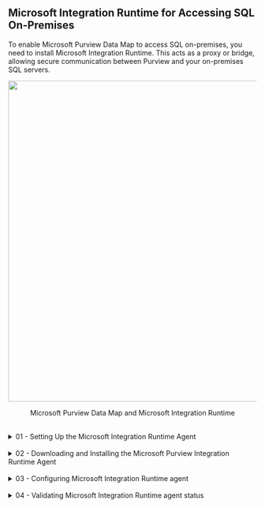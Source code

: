 ## Microsoft Integration Runtime for Accessing SQL On-Premises

To enable Microsoft Purview Data Map to access SQL on-premises, you need to install Microsoft Integration Runtime. This acts as a proxy or bridge, allowing secure communication between Purview and your on-premises SQL servers.

<p align="center">
<img src="https://github.com/user-attachments/assets/b5cc3033-56e8-4934-9b65-394e24f0191f" width="650"></p>
<p align="center">Microsoft Purview Data Map and Microsoft Integration Runtime</p>

<br>

<details>
<summary>01 - Setting Up the Microsoft Integration Runtime Agent</summary>
<br>

To configure Microsoft Integration Runtime for accessing SQL on-premises, follow these steps:
1. Connect to [Microsoft Purview Portal](https://purview.microsoft.com) and navigate to **Data Map**.
2. Expand **Source Management** and select **Integration runtimes**
3. Click **+ New**
4. In the pane on the right, select **Self-Hosted** and click **Continue**.
5. Complete the required information:
   - **Integration runtime name:** Enter a clear and descriptive name.
   - Description: (Optional) While not mandatory, adding a description can be helpful for future reference.
6. Leave the remaining options as default and click **Create**.
7. To finalize this part of the setup:
   - Download the [Microsoft Purview Integration Runtime](https://www.microsoft.com/en-us/download/details.aspx?id=105539) to install it locally (more details in the next section).
   - Save one of the **keys**, as it will be required in a later step.
<br>

<p align="center">
<img src="https://github.com/user-attachments/assets/c00923a6-69e5-4ea9-83c3-87d50f356e3f" width="650"></p>
<p align="center">Microsoft Purview Portal.</p>
<br>

<p align="center">
<img src="https://github.com/user-attachments/assets/e512596b-c4ed-42ec-8cb1-f063647c188d" width="650"></p>
<p align="center">Microsoft Purview Data Map console.</p>
<br>

<p align="center">
<img src="https://github.com/user-attachments/assets/8bb88ab0-26f3-4a73-a480-5802caf7330e" width="650"></p>
<p align="center">Microsoft Purview Data Map, Integration runtimes.</p>
<br>

<p align="center">
<img src="https://github.com/user-attachments/assets/8f7781f1-078e-4827-ba1c-efc60f4e8854" width="650"></p>
<p align="center">Microsoft Purview Data Map, New integration runtimes.</p>
<br>

<p align="center">
<img src="https://github.com/user-attachments/assets/87ba8df1-9d1a-4651-89fc-1efd1db9b67a" width="650"></p>
<p align="center">Microsoft Purview Data Map, New integration runtimes configuration.</p>
<br>

<p align="center">
<img src="https://github.com/user-attachments/assets/9f0c4e18-1ce0-454d-9df3-db02749b774b" width="650"></p>
<p align="center">Microsoft Purview Data Map, Integration runtimes configuration.</p>
<br>

</details>

<br>

<details>
<summary>02 - Downloading and Installing the Microsoft Purview Integration Runtime Agent</summary>
<br>

To install the Microsoft Purview Integration Runtime, follow these steps:
1. Download the latest version of [Microsoft Purview Integration Runtime](https://www.microsoft.com/en-us/download/details.aspx?id=105539) from the official Microsoft website.
2. Run the installer by double-clicking the downloaded file.
3. Follow the prompts and select the default configuration settings during installation.
<br>

<p align="center">
<img src="https://github.com/user-attachments/assets/401a4d12-5263-400f-93a0-cb5be5c00f10" width="650"></p>
<p align="center">Download Microsoft Purview Integration Runtime.</p>
<br>

<p align="center">
<img src="https://github.com/user-attachments/assets/a804673e-237d-4cdc-96bc-ffe174b21475" width="650"></p>
<p align="center">Download Microsoft Purview Integration Runtime, choose the latest version.</p>
<br>

<p align="center">
<img src="https://github.com/user-attachments/assets/ce812ebf-a531-449e-8a15-a328a0690bc8" width="650"></p>
<p align="center">Microsoft Purview Integration Runtime, installer downloaded.</p>
<br>

<p align="center">
<img src="https://github.com/user-attachments/assets/b1dc0495-887b-4471-a438-6dc50f6fcd44" width="650"></p>
<p align="center">Microsoft Purview Integration Runtime, executing installer.</p>
<br>

<p align="center">
<img src="https://github.com/user-attachments/assets/b3e8055c-847d-4c88-a413-6627c117164b" width="300"></p>
<p align="center">Microsoft Purview Integration Runtime installation, End-User License Agreement.</p>
<br>

<p align="center">
<img src="https://github.com/user-attachments/assets/32e5b76d-c851-4140-8ff9-5583f7c1423f" width="300"></p>
<p align="center">Microsoft Purview Integration Runtime installation, Destination Folder.</p>
<br>

<p align="center">
<img src="https://github.com/user-attachments/assets/e6035c21-4187-4e93-a00b-80bd82c02580" width="300"></p>
<p align="center">Microsoft Purview Integration Runtime installation, Install.</p>
<br>

<p align="center">
<img src="https://github.com/user-attachments/assets/e12c652a-bbe8-4778-b805-a153c737e1c9" width="300"></p>
<p align="center">Microsoft Purview Integration Runtime installation, Installation progress.</p>
<br>

<p align="center">
<img src="https://github.com/user-attachments/assets/edbed469-8765-45ea-a89b-c2a4d7b32e6e" width="300"></p>
<p align="center">Microsoft Purview Integration Runtime installation, Installation completed.</p>
<br>

</details>

<br>

<details>
<summary>03 - Configuring Microsoft Integration Runtime agent</summary>
<br>

To configure the Microsoft Purview Integration Runtime, follow these steps:
1. Open the **Windows menu**, search for **Microsoft Integration Runtime Configuration Manager**, and launch the application.
2. On the first run, you will need to enter the key you saved earlier during setup.
   - If you don’t have the key, you can retrieve it from Microsoft Purview Data Map under Source Management → Integration Runtimes (see the image below for reference).
4. Enter the key and click **Register**
5. In the next window, choose whether to enable the option **"Enable remote access from intranet"**.
6. Click **Finish**.
7. Once the configuration is validated, you should see a confirmation message indicating that the Integration Runtime is **successfully** connected.
<br>

<p align="center">
<img src="https://github.com/user-attachments/assets/954ba7db-d729-484e-bbcb-1d39d0b8e4f0" width="650"></p>
<p align="center">Microsoft Purview Integration Runtime, First run.</p>
<br>

<p align="center">
<img src="https://github.com/user-attachments/assets/ea3e9b67-4651-47e6-a8c6-d61cd0472132" width="650"></p>
<p align="center">Microsoft Purview Integration Runtime, Get Integration runtime key.</p>
<br>


<p align="center">
<img src="https://github.com/user-attachments/assets/655ada04-5bdf-4fcc-9325-befaeeb1d7ba" width="650"></p>
<p align="center">Microsoft Purview Integration Runtime, Set Integration runtime key.</p>
<br>

<p align="center">
<img src="https://github.com/user-attachments/assets/6af59667-a723-4ce7-8c15-b6b6cca21321" width="400"></p>
<p align="center">Microsoft Purview Integration Runtime, Finish configuration.</p>
<br>

<p align="center">
<img src="https://github.com/user-attachments/assets/3c2d8d43-bd80-4ea7-b2f4-ead0c239ffe3" width="400"></p>
<p align="center">Microsoft Purview Integration Runtime, Registering process.</p>
<br>

<p align="center">
<img src="https://github.com/user-attachments/assets/2278bc59-2f39-443e-9a36-fb1d38ac777f" width="400"></p>
<p align="center">Microsoft Purview Integration Runtime, Registration sucesfully.</p>
<br>

</details>

<br>

<details>
<summary>04 - Validating Microsoft Integration Runtime agent status</summary>
<br>

To check the correct deploy for Microsoft Purview Integration Runtime, follow these steps:
1. Connect to [Microsoft Purview Portal](https://purview.microsoft.com) and navigate to **Data Map**.
2. Expand **Source Management** and select **Integration runtimes**
3. If it's required, click **Refresh** to update the status.
<br>

<p align="center">
<img src="https://github.com/user-attachments/assets/166fa35d-6ea1-4fbd-9ea7-8320b99c06cc" width="650"></p>
<p align="center">Microsoft Purview Data Map, Integration Runtime refresh status.</p>
<br>

<p align="center">
<img src="https://github.com/user-attachments/assets/f68f51e0-5631-4267-ace8-ce620e701124" width="650"></p>
<p align="center">Microsoft Purview Data Map, Integration Runtime status running.</p>
<br>

</details>

<br><br>
